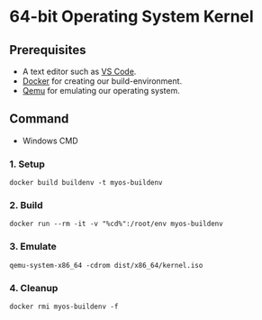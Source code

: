 # 64-bit Operating System Kernel

## Prerequisites
- A text editor such as [VS Code](https://code.visualstudio.com/).
- [Docker](https://code.visualstudio.com/) for creating our build-environment.
- [Qemu](https://www.qemu.org/) for emulating our operating system.


## Command

* Windows CMD

### 1. Setup
    docker build buildenv -t myos-buildenv

### 2. Build

    docker run --rm -it -v "%cd%":/root/env myos-buildenv

### 3. Emulate
    qemu-system-x86_64 -cdrom dist/x86_64/kernel.iso

### 4. Cleanup
    docker rmi myos-buildenv -f